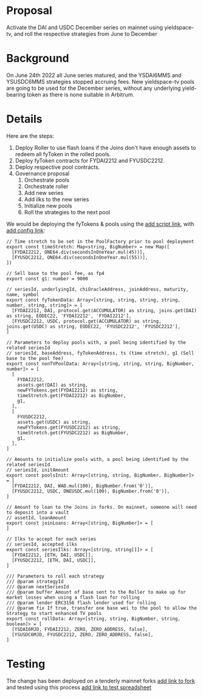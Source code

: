 # Proposal
Activate the DAI and USDC December series on mainnet using yieldspace-tv, and roll the respective strategies from June to December

# Background
On June 24th 2022 all June series matured, and the YSDAI6MMS and YSUSDC6MMS strategies stopped accruing fees. New yieldspace-tv pools are going to be used for the December series, without any underlying yield-bearing token as there is none suitable in Arbitrum.

# Details
Here are the steps:
1. Deploy Roller to use flash loans if the Joins don't have enough assets to redeem all fyToken in the rolled pools.
2. Deploy fyToken contracts for FYDAI2212 and FYUSDC2212.
3. Deploy respective pool contracts.
4. Governance proposal
    1. Orchestrate pools
    2. Orchestrate roller
    3. Add new series
    4. Add ilks to the new series
    5. Initialize new pools
    6. Roll the strategies to the next pool

We would be deploying the fyTokens & pools using the [add script link](), with [add config link]():

```
// Time stretch to be set in the PoolFactory prior to pool deployment
export const timeStretch: Map<string, BigNumber> = new Map([
  [FYDAI2212, ONE64.div(secondsInOneYear.mul(45))],
  [FYUSDC2212, ONE64.div(secondsInOneYear.mul(55))],
])

// Sell base to the pool fee, as fp4
export const g1: number = 9000

// seriesId, underlyingId, chiOracleAddress, joinAddress, maturity, name, symbol
export const fyTokenData: Array<[string, string, string, string, number, string, string]> = [
  [FYDAI2212, DAI, protocol.get(ACCUMULATOR) as string, joins.get(DAI) as string, EODEC22, 'FYDAI2212', 'FYDAI2212'],
  [FYUSDC2212, USDC, protocol.get(ACCUMULATOR) as string, joins.get(USDC) as string, EODEC22, 'FYUSDC2212', 'FYUSDC2212'],
]

// Parameters to deploy pools with, a pool being identified by the related seriesId
// seriesId, baseAddress, fyTokenAddress, ts (time stretch), g1 (Sell base to the pool fee)
export const nonTVPoolData: Array<[string, string, string, BigNumber, number]> = [
  [
    FYDAI2212,
    assets.get(DAI) as string,
    newFYTokens.get(FYDAI2212) as string,
    timeStretch.get(FYDAI2212) as BigNumber,
    g1,
  ],
  [
    FYUSDC2212,
    assets.get(USDC) as string,
    newFYTokens.get(FYUSDC2212) as string,
    timeStretch.get(FYUSDC2212) as BigNumber,
    g1,
  ],
]

// Amounts to initialize pools with, a pool being identified by the related seriesId
// seriesId, initAmount
export const poolsInit: Array<[string, string, BigNumber, BigNumber]> = [
  [FYDAI2212, DAI, WAD.mul(100), BigNumber.from('0')],
  [FYUSDC2212, USDC, ONEUSDC.mul(100), BigNumber.from('0')],
]

// Amount to loan to the Joins in forks. On mainnet, someone will need to deposit into a vault
// assetId, loanAmount
export const joinLoans: Array<[string, BigNumber]> = [
]

// Ilks to accept for each series
// seriesId, accepted ilks
export const seriesIlks: Array<[string, string[]]> = [
  [FYDAI2212, [ETH, DAI, USDC]],
  [FYUSDC2212, [ETH, DAI, USDC]],
]

/// Parameters to roll each strategy
/// @param strategyId
/// @param nextSeriesId
/// @param buffer Amount of base sent to the Roller to make up for market losses when using a flash loan for rolling
/// @param lender ERC3156 flash lender used for rolling
/// @param fix If true, transfer one base wei to the pool to allow the Strategy to start enhanced TV pools
export const rollData: Array<[string, string, BigNumber, string, boolean]> = [
  [YSDAI6MJD, FYDAI2212, ZERO, ZERO_ADDRESS, false],
  [YSUSDC6MJD, FYUSDC2212, ZERO, ZERO_ADDRESS, false],
]
```

# Testing
The change has been deployed on a tenderly mainnet forks [add link to fork]() and tested using this process [add link to test spreadsheet]()